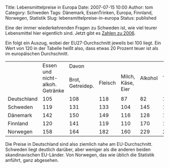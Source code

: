 Title: Lebensmittelpreise in Europa
Date: 2007-07-15 10:00
Author: tom
Category: Schweden
Tags: Dänemark, EssenTrinken, Europa, Finnland, Norwegen, Statistik
Slug: lebensmittelpreise-in-europa
Status: published

Eine der immer wiederkehrenden Fragen zu Schweden ist, wie viel teurer
Lebensmittel hier eigentlich sind. Jetzt gibt es [Zahlen zu
2006](http://epp.eurostat.ec.europa.eu/pls/portal/docs/PAGE/PGP_PRD_CAT_PREREL/PGE_CAT_PREREL_YEAR_2007/PGE_CAT_PREREL_YEAR_2007_MONTH_07/2-13072007-EN-AP.PDF).

Ein folgt ein Auszug, wobei der EU27-Durchschnitt jeweils bei 100 liegt.
Ein Wert von 120 in der Tabelle heißt also, dass etwas 20 Prozent teuer
ist als im europäischen Durchschnitt.

<table width="500">
<tr>
<td rowspan="2">
</td>
<td rowspan="2">
Essen und nicht-alkoh. Getränke

</td>
<td colspan="3">
Davon

</td>
<td rowspan="2">
Alkohol

</td>
<td rowspan="2">
Tabak

</td>
</tr>
<tr>
<td>
Brot, Getreidep.

</td>
<td>
Fleisch

</td>
<td>
Milch, Käse, Eier

</td>
</tr>
<tr>
<td>
Deutschland

</td>
<td>
105

</td>
<td>
108

</td>
<td>
118

</td>
<td>
87

</td>
<td>
82

</td>
<td>
119

</td>
</tr>
<tr>
<td>
Schweden

</td>
<td>
119

</td>
<td>
131

</td>
<td>
133

</td>
<td>
104

</td>
<td>
145

</td>
<td>
119

</td>
</tr>
<tr>
<td>
Dänemark

</td>
<td>
142

</td>
<td>
150

</td>
<td>
149

</td>
<td>
116

</td>
<td>
128

</td>
<td>
115

</td>
</tr>
<tr>
<td>
Finnland

</td>
<td>
120

</td>
<td>
141

</td>
<td>
119

</td>
<td>
110

</td>
<td>
170

</td>
<td>
107

</td>
</tr>
<tr>
<td>
Norwegen

</td>
<td>
158

</td>
<td>
164

</td>
<td>
182

</td>
<td>
160

</td>
<td>
229

</td>
<td>
227

</td>
</tr>
</table>
Die Preise in Deutschland sind also ziemlich nahe am EU-Durchschnitt.
Schweden liegt deutlich darüber, aber weniger als die anderen beiden
skandinavischen EU-Länder. Von Norwegen, das wie üblich die Statistik
anführt, ganz abgesehen.

